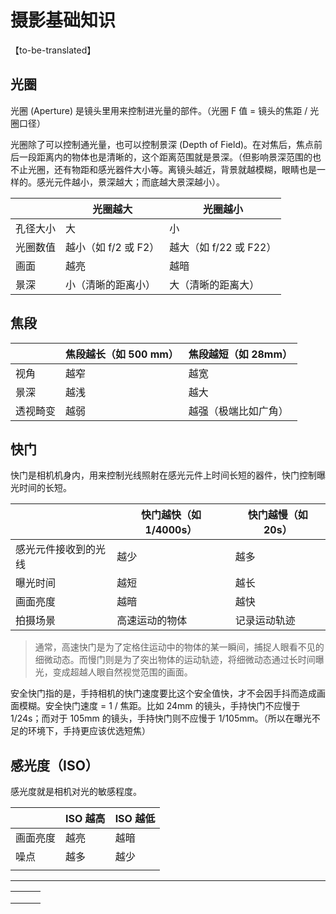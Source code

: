# 摄影基础知识

【to-be-translated】

## 光圈

光圈 (Aperture) 是镜头里用来控制进光量的部件。（光圈 F 值 = 镜头的焦距 / 光圈口径）

光圈除了可以控制通光量，也可以控制景深 (Depth of Field)。在对焦后，焦点前后一段距离内的物体也是清晰的，这个距离范围就是景深。（但影响景深范围的也不止光圈，还有物距和感光器件大小等。离镜头越近，背景就越模糊，眼睛也是一样的。感光元件越小，景深越大；而底越大景深越小）。

|          | 光圈越大             | 光圈越小               |
| -------- | -------------------- | ---------------------- |
| 孔径大小 | 大                   | 小                     |
| 光圈数值 | 越小（如 f/2 或 F2） | 越大（如 f/22 或 F22） |
| 画面     | 越亮                 | 越暗                   |
| 景深     | 小（清晰的距离小）   | 大（清晰的距离大）     |

## 焦段

|          | 焦段越长（如 500 mm） | 焦段越短（如 28mm）  |
| -------- | --------------------- | -------------------- |
| 视角     | 越窄                  | 越宽                 |
| 景深     | 越浅                  | 越大                 |
| 透视畸变 | 越弱                  | 越强（极端比如广角） |

## 快门

快门是相机机身内，用来控制光线照射在感光元件上时间长短的器件，快门控制曝光时间的长短。

|                      | 快门越快（如 1/4000s） | 快门越慢（如 20s） |
| -------------------- | ---------------------- | ------------------ |
| 感光元件接收到的光线 | 越少                   | 越多               |
| 曝光时间             | 越短                   | 越长               |
| 画面亮度             | 越暗                   | 越快               |
| 拍摄场景             | 高速运动的物体         | 记录运动轨迹       |

> 通常，高速快门是为了定格住运动中的物体的某一瞬间，捕捉人眼看不见的细微动态。而慢门则是为了突出物体的运动轨迹，将细微动态通过长时间曝光，变成超越人眼自然视觉范围的画面。

安全快门指的是，手持相机的快门速度要比这个安全值快，才不会因手抖而造成画面模糊。安全快门速度 = 1 / 焦距。比如 24mm 的镜头，手持快门不应慢于 1/24s；而对于 105mm 的镜头，手持快门则不应慢于 1/105mm。（所以在曝光不足的环境下，手持更应该优选短焦）

## 感光度（ISO）

感光度就是相机对光的敏感程度。

|          | ISO 越高 | ISO 越低 |
| -------- | -------- | -------- |
| 画面亮度 | 越亮     | 越暗     |
| 噪点     | 越多     | 越少     |
|          |          |          |

---

|     |     |     |
| --- | --- | --- |
|     |     |     |
|     |     |     |
|     |     |     |
